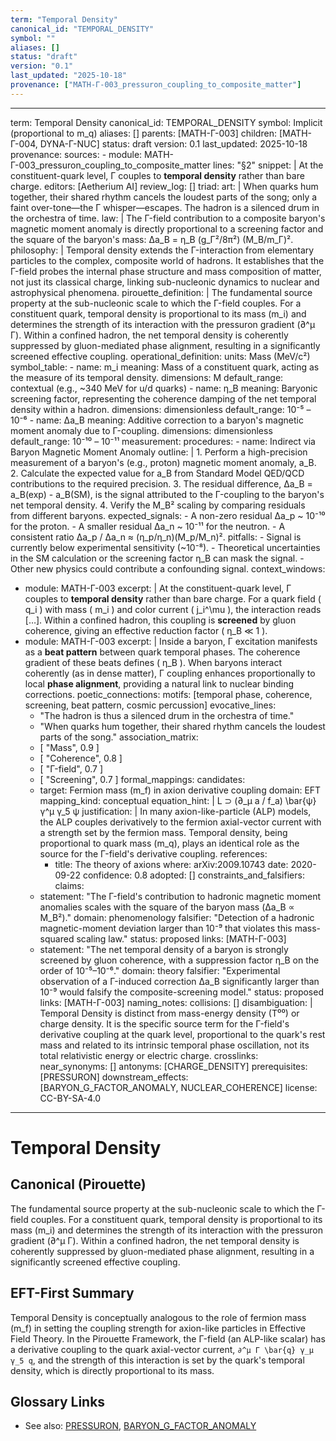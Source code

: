 ```yaml
---
term: "Temporal Density"
canonical_id: "TEMPORAL_DENSITY"
symbol: ""
aliases: []
status: "draft"
version: "0.1"
last_updated: "2025-10-18"
provenance: ["MATH-Γ-003_pressuron_coupling_to_composite_matter"]
---
```


---
term: Temporal Density
canonical_id: TEMPORAL_DENSITY
symbol: Implicit (proportional to m_q)
aliases: []
parents: [MATH-Γ-003]
children: [MATH-Γ-004, DYNA-Γ-NUC]
status: draft
version: 0.1
last_updated: 2025-10-18
provenance:
  sources:
    - module: MATH-Γ-003_pressuron_coupling_to_composite_matter
      lines: "§2"
      snippet: |
        At the constituent-quark level, Γ couples to **temporal density** rather than bare charge.
  editors: [Aetherium AI]
  review_log: []
triad:
  art: |
    When quarks hum together, their shared rhythm cancels the loudest parts of the song; only a faint over-tone—the Γ whisper—escapes. The hadron is a silenced drum in the orchestra of time.
  law: |
    The Γ-field contribution to a composite baryon's magnetic moment anomaly is directly proportional to a screening factor and the square of the baryon's mass: Δa_B = η_B (g_Γ²/8π²) (M_B/m_Γ)².
  philosophy: |
    Temporal density extends the Γ-interaction from elementary particles to the complex, composite world of hadrons. It establishes that the Γ-field probes the internal phase structure and mass composition of matter, not just its classical charge, linking sub-nucleonic dynamics to nuclear and astrophysical phenomena.
pirouette_definition: |
  The fundamental source property at the sub-nucleonic scale to which the Γ-field couples. For a constituent quark, temporal density is proportional to its mass (m_i) and determines the strength of its interaction with the pressuron gradient (∂^μ Γ). Within a confined hadron, the net temporal density is coherently suppressed by gluon-mediated phase alignment, resulting in a significantly screened effective coupling.
operational_definition:
  units: Mass (MeV/c²)
  symbol_table:
    - name: m_i
      meaning: Mass of a constituent quark, acting as the measure of its temporal density.
      dimensions: M
      default_range: contextual (e.g., ~340 MeV for u/d quarks)
    - name: η_B
      meaning: Baryonic screening factor, representing the coherence damping of the net temporal density within a hadron.
      dimensions: dimensionless
      default_range: 10⁻⁵ – 10⁻⁶
    - name: Δa_B
      meaning: Additive correction to a baryon's magnetic moment anomaly due to Γ-coupling.
      dimensions: dimensionless
      default_range: 10⁻¹⁰ – 10⁻¹¹
  measurement:
    procedures:
      - name: Indirect via Baryon Magnetic Moment Anomaly
        outline: |
          1. Perform a high-precision measurement of a baryon's (e.g., proton) magnetic moment anomaly, a_B.
          2. Calculate the expected value for a_B from Standard Model QED/QCD contributions to the required precision.
          3. The residual difference, Δa_B = a_B(exp) - a_B(SM), is the signal attributed to the Γ-coupling to the baryon's net temporal density.
          4. Verify the M_B² scaling by comparing residuals from different baryons.
        expected_signals:
          - A non-zero residual Δa_p ~ 10⁻¹⁰ for the proton.
          - A smaller residual Δa_n ~ 10⁻¹¹ for the neutron.
          - A consistent ratio Δa_p / Δa_n ≈ (η_p/η_n)(M_p/M_n)².
        pitfalls:
          - Signal is currently below experimental sensitivity (~10⁻⁸).
          - Theoretical uncertainties in the SM calculation or the screening factor η_B can mask the signal.
          - Other new physics could contribute a confounding signal.
context_windows:
  - module: MATH-Γ-003
    excerpt: |
      At the constituent-quark level, Γ couples to **temporal density** rather than bare charge. For a quark field ( q_i ) with mass ( m_i ) and color current ( j_i^\mu ), the interaction reads […]. Within a confined hadron, this coupling is **screened** by gluon coherence, giving an effective reduction factor ( η_B ≪ 1 ).
  - module: MATH-Γ-003
    excerpt: |
      Inside a baryon, Γ excitation manifests as a **beat pattern** between quark temporal phases. The coherence gradient of these beats defines ( η_B ). When baryons interact coherently (as in dense matter), Γ coupling enhances proportionally to local **phase alignment**, providing a natural link to nuclear binding corrections.
poetic_connections:
  motifs: [temporal phase, coherence, screening, beat pattern, cosmic percussion]
  evocative_lines:
    - "The hadron is thus a silenced drum in the orchestra of time."
    - "When quarks hum together, their shared rhythm cancels the loudest parts of the song."
  association_matrix:
    - [ "Mass", 0.9 ]
    - [ "Coherence", 0.8 ]
    - [ "Γ-field", 0.7 ]
    - [ "Screening", 0.7 ]
formal_mappings:
  candidates:
    - target: Fermion mass (m_f) in axion derivative coupling
      domain: EFT
      mapping_kind: conceptual
      equation_hint: |
        L ⊃ (∂_μ a / f_a) \bar{ψ} γ^μ γ_5 ψ
      justification: |
        In many axion-like-particle (ALP) models, the ALP couples derivatively to the fermion axial-vector current with a strength set by the fermion mass. Temporal density, being proportional to quark mass (m_q), plays an identical role as the source for the Γ-field's derivative coupling.
      references:
        - title: The theory of axions
          where: arXiv:2009.10743
          date: 2020-09-22
      confidence: 0.8
  adopted:
    []
constraints_and_falsifiers:
  claims:
    - statement: "The Γ-field's contribution to hadronic magnetic moment anomalies scales with the square of the baryon mass (Δa_B ∝ M_B²)."
      domain: phenomenology
      falsifier: "Detection of a hadronic magnetic-moment deviation larger than 10⁻⁹ that violates this mass-squared scaling law."
      status: proposed
      links: [MATH-Γ-003]
    - statement: "The net temporal density of a baryon is strongly screened by gluon coherence, with a suppression factor η_B on the order of 10⁻⁵–10⁻⁶."
      domain: theory
      falsifier: "Experimental observation of a Γ-induced correction Δa_B significantly larger than 10⁻⁹ would falsify the composite-screening model."
      status: proposed
      links: [MATH-Γ-003]
naming_notes:
  collisions: []
  disambiguation: |
    Temporal Density is distinct from mass-energy density (T⁰⁰) or charge density. It is the specific source term for the Γ-field's derivative coupling at the quark level, proportional to the quark's rest mass and related to its intrinsic temporal phase oscillation, not its total relativistic energy or electric charge.
crosslinks:
  near_synonyms: []
  antonyms: [CHARGE_DENSITY]
  prerequisites: [PRESSURON]
  downstream_effects: [BARYON_G_FACTOR_ANOMALY, NUCLEAR_COHERENCE]
license: CC-BY-SA-4.0
---

# Temporal Density

## Canonical (Pirouette)
The fundamental source property at the sub-nucleonic scale to which the Γ-field couples. For a constituent quark, temporal density is proportional to its mass (m_i) and determines the strength of its interaction with the pressuron gradient (∂^μ Γ). Within a confined hadron, the net temporal density is coherently suppressed by gluon-mediated phase alignment, resulting in a significantly screened effective coupling.

## EFT-First Summary
Temporal Density is conceptually analogous to the role of fermion mass (m_f) in setting the coupling strength for axion-like particles in Effective Field Theory. In the Pirouette Framework, the Γ-field (an ALP-like scalar) has a derivative coupling to the quark axial-vector current, `∂^μ Γ \bar{q} γ_μ γ_5 q`, and the strength of this interaction is set by the quark's temporal density, which is directly proportional to its mass.

## Glossary Links
- See also: [PRESSURON](<link-not-available>), [BARYON_G_FACTOR_ANOMALY](<link-not-available>)